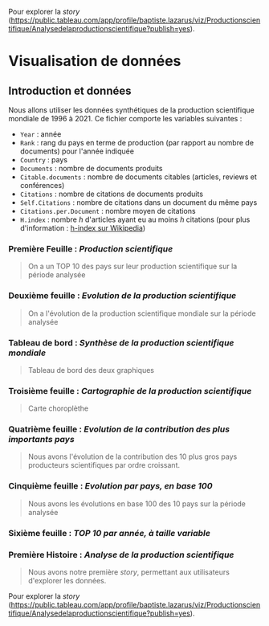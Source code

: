 Pour explorer la *story* (https://public.tableau.com/app/profile/baptiste.lazarus/viz/Productionscientifique/Analysedelaproductionscientifique?publish=yes).

# Visualisation de données

## Introduction et données

Nous allons utiliser les données synthétiques de la production scientifique mondiale de 1996 à 2021.
Ce fichier comporte les variables suivantes :

- `Year` : année
- `Rank` : rang du pays en terme de production (par rapport au nombre de documents) pour l'année indiquée
- `Country` : pays
- `Documents` : nombre de documents produits
- `Citable.documents` : nombre de documents citables (articles, reviews et conférences)
- `Citations` : nombre de citations de documents produits
- `Self.Citations` : nombre de citations dans un document du même pays
- `Citations.per.Document` : nombre moyen de citations
- `H.index` : nombre *h* d'articles ayant eu au moins *h* citations (pour plus d'information : [h-index sur Wikipedia](https://fr.wikipedia.org/wiki/Indice_h))

### Première **Feuille** : *Production scientifique*

> On a un TOP 10 des pays sur leur production scientifique sur la période analysée

### Deuxième feuille : *Evolution de la production scientifique*

> On a l'évolution de la production scientifique mondiale sur la période analysée

### **Tableau de bord** : *Synthèse de la production scientifique mondiale*

> Tableau de bord des deux graphiques

### Troisième feuille : *Cartographie de la production scientifique*

> Carte choroplèthe

### Quatrième feuille : *Evolution de la contribution des plus importants pays*

> Nous avons l'évolution de la contribution des 10 plus gros pays producteurs scientifiques par ordre croissant.

### Cinquième feuille : *Evolution par pays, en base 100*

> Nous avons les évolutions en base 100 des 10 pays sur la période analysée

### Sixième feuille : *TOP 10 par année, à taille variable*

### Première **Histoire** : *Analyse de la production scientifique*

> Nous avons notre première *story*, permettant aux utilisateurs d'explorer les données.

Pour explorer la *story* (https://public.tableau.com/app/profile/baptiste.lazarus/viz/Productionscientifique/Analysedelaproductionscientifique?publish=yes).
